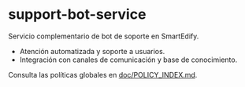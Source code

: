 # support-bot-service

Servicio complementario de bot de soporte en SmartEdify.

- Atención automatizada y soporte a usuarios.
- Integración con canales de comunicación y base de conocimiento.

Consulta las políticas globales en [doc/POLICY_INDEX.md](../../../doc/POLICY_INDEX.md).